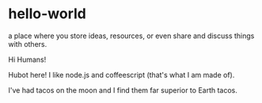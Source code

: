 # hello-world
a place where you store ideas, resources, or even share and discuss things with others.

Hi Humans!

Hubot here! I like node.js and coffeescript (that's what I am made of).

I've had tacos on the moon and I find them far superior to Earth tacos.
